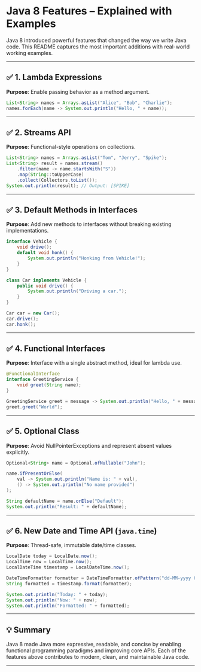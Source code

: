 # Java 8 Features – Explained with Examples

Java 8 introduced powerful features that changed the way we write Java code. This README captures the most important additions with real-world working examples.

---

## ✅ 1. Lambda Expressions
**Purpose**: Enable passing behavior as a method argument.

```java
List<String> names = Arrays.asList("Alice", "Bob", "Charlie");
names.forEach(name -> System.out.println("Hello, " + name));
```

---

## ✅ 2. Streams API
**Purpose**: Functional-style operations on collections.

```java
List<String> names = Arrays.asList("Tom", "Jerry", "Spike");
List<String> result = names.stream()
    .filter(name -> name.startsWith("S"))
    .map(String::toUpperCase)
    .collect(Collectors.toList());
System.out.println(result); // Output: [SPIKE]
```

---

## ✅ 3. Default Methods in Interfaces
**Purpose**: Add new methods to interfaces without breaking existing implementations.

```java
interface Vehicle {
    void drive();
    default void honk() {
        System.out.println("Honking from Vehicle!");
    }
}

class Car implements Vehicle {
    public void drive() {
        System.out.println("Driving a car.");
    }
}

Car car = new Car();
car.drive();
car.honk();
```

---

## ✅ 4. Functional Interfaces
**Purpose**: Interface with a single abstract method, ideal for lambda use.

```java
@FunctionalInterface
interface GreetingService {
    void greet(String name);
}

GreetingService greet = message -> System.out.println("Hello, " + message);
greet.greet("World");
```

---

## ✅ 5. Optional Class
**Purpose**: Avoid NullPointerExceptions and represent absent values explicitly.

```java
Optional<String> name = Optional.ofNullable("John");

name.ifPresentOrElse(
    val -> System.out.println("Name is: " + val),
    () -> System.out.println("No name provided")
);

String defaultName = name.orElse("Default");
System.out.println("Result: " + defaultName);
```

---

## ✅ 6. New Date and Time API (`java.time`)
**Purpose**: Thread-safe, immutable date/time classes.

```java
LocalDate today = LocalDate.now();
LocalTime now = LocalTime.now();
LocalDateTime timestamp = LocalDateTime.now();

DateTimeFormatter formatter = DateTimeFormatter.ofPattern("dd-MM-yyyy HH:mm");
String formatted = timestamp.format(formatter);

System.out.println("Today: " + today);
System.out.println("Now: " + now);
System.out.println("Formatted: " + formatted);
```

---

## 💡 Summary
Java 8 made Java more expressive, readable, and concise by enabling functional programming paradigms and improving core APIs. Each of the features above contributes to modern, clean, and maintainable Java code.

---

